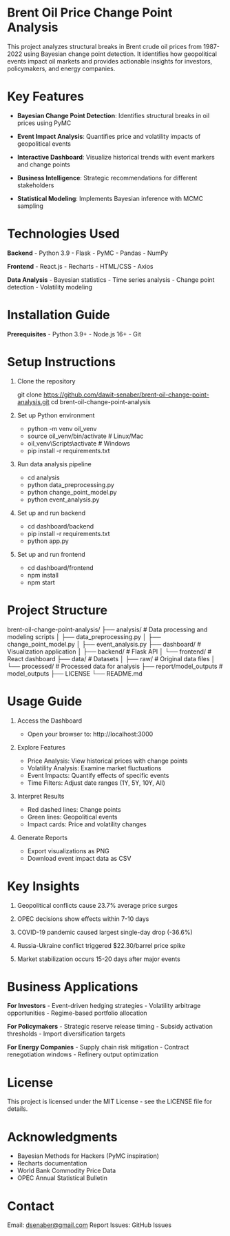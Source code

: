 # Brent Oil Price Change Point Analysis

This project analyzes structural breaks in Brent crude oil prices from 1987-2022 using Bayesian change point detection. It identifies how geopolitical events impact oil markets and provides actionable insights for investors, policymakers, and energy companies.


# Key Features

- **Bayesian Change Point Detection**: Identifies structural breaks in oil prices using PyMC

- **Event Impact Analysis**: Quantifies price and volatility impacts of geopolitical events

- **Interactive Dashboard**: Visualize historical trends with event markers and change points

- **Business Intelligence**: Strategic recommendations for different stakeholders

- **Statistical Modeling**: Implements Bayesian inference with MCMC sampling


# Technologies Used

**Backend**
    - Python 3.9
    - Flask
    - PyMC
    - Pandas
    - NumPy

**Frontend**
    - React.js
    - Recharts
    - HTML/CSS
    - Axios

**Data Analysis**
    - Bayesian statistics
    - Time series analysis
    - Change point detection
    - Volatility modeling


# Installation Guide

**Prerequisites**
    - Python 3.9+
    - Node.js 16+
    - Git


# Setup Instructions

1. Clone the repository

    git clone https://github.com/dawit-senaber/brent-oil-change-point-analysis.git 
    cd brent-oil-change-point-analysis

2. Set up Python environment

    - python -m venv oil_venv
    - source oil_venv/bin/activate  # Linux/Mac
    - oil_venv\Scripts\activate    # Windows
    - pip install -r requirements.txt

3. Run data analysis pipeline
    - cd analysis
    - python data_preprocessing.py
    - python change_point_model.py
    - python event_analysis.py

4. Set up and run backend
    - cd dashboard/backend
    - pip install -r requirements.txt
    - python app.py

5. Set up and run frontend
    - cd dashboard/frontend
    - npm install
    - npm start


# Project Structure

brent-oil-change-point-analysis/
├── analysis/               # Data processing and modeling scripts
│   ├── data_preprocessing.py
│   ├── change_point_model.py
│   ├── event_analysis.py
├── dashboard/              # Visualization application
│   ├── backend/            # Flask API
│   └── frontend/           # React dashboard
├── data/                   # Datasets
│   ├── raw/                # Original data files
│   └── processed/          # Processed data for analysis
├── report/model_outputs    # model_outputs
├── LICENSE
└── README.md


# Usage Guide
1. Access the Dashboard
    - Open your browser to: http://localhost:3000

2. Explore Features
    - Price Analysis: View historical prices with change points
    - Volatility Analysis: Examine market fluctuations
    - Event Impacts: Quantify effects of specific events
    - Time Filters: Adjust date ranges (1Y, 5Y, 10Y, All)

3. Interpret Results
    - Red dashed lines: Change points
    - Green lines: Geopolitical events
    - Impact cards: Price and volatility changes

4. Generate Reports
    - Export visualizations as PNG
    - Download event impact data as CSV

# Key Insights

1. Geopolitical conflicts cause 23.7% average price surges

2. OPEC decisions show effects within 7-10 days

3. COVID-19 pandemic caused largest single-day drop (-36.6%)

4. Russia-Ukraine conflict triggered $22.30/barrel price spike

5. Market stabilization occurs 15-20 days after major events


# Business Applications

**For Investors**
    - Event-driven hedging strategies
    - Volatility arbitrage opportunities
    - Regime-based portfolio allocation

**For Policymakers**
    - Strategic reserve release timing
    - Subsidy activation thresholds
    - Import diversification targets

**For Energy Companies**
    - Supply chain risk mitigation
    - Contract renegotiation windows
    - Refinery output optimization



# License
This project is licensed under the MIT License - see the LICENSE file for details.

# Acknowledgments

- Bayesian Methods for Hackers (PyMC inspiration)
- Recharts documentation
- World Bank Commodity Price Data
- OPEC Annual Statistical Bulletin

# Contact
Email: dsenaber@gmail.com
Report Issues: GitHub Issues
